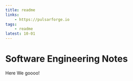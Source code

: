 ```yaml
---
title: readme
links: 
    - https://pulsarforge.io
tags:
    - readme
latest: 10-01
---
```

# Software Engineering Notes
Here We goooo!